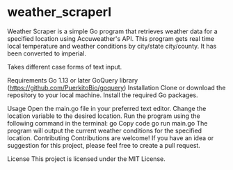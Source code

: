 # weather_scraperI

Weather Scraper is a simple Go program that retrieves weather data for a specified location using Accuweather's API.
This program gets real time local temperature and weather conditions by city/state city/county. It has been converted to imperial. 

Takes different case forms of text input.

Requirements
Go 1.13 or later
GoQuery library (https://github.com/PuerkitoBio/goquery)
Installation
Clone or download the repository to your local machine.
Install the required Go packages.

Usage
Open the main.go file in your preferred text editor.
Change the location variable to the desired location.
Run the program using the following command in the terminal:
go
Copy code
go run main.go
The program will output the current weather conditions for the specified location.
Contributing
Contributions are welcome! If you have an idea or suggestion for this project, please feel free to create a pull request.

License
This project is licensed under the MIT License.

